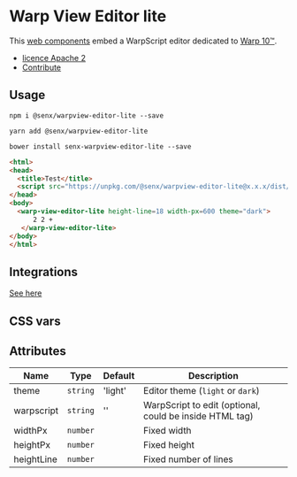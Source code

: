 # Warp View Editor lite

This [web components](https://fr.wikipedia.org/wiki/Composants_web) embed a WarpScript editor dedicated to [Warp 10™](https://www.warp10.io).

- [licence Apache 2](./LICENSE.md)
- [Contribute](./CONTRIBUTING.md)

## Usage

    npm i @senx/warpview-editor-lite --save
    
    yarn add @senx/warpview-editor-lite
    
    bower install senx-warpview-editor-lite --save


```html
<html>
<head>
  <title>Test</title>
  <script src="https://unpkg.com/@senx/warpview-editor-lite@x.x.x/dist/warpview-editor-lite.js"></script>
</head>
<body>
  <warp-view-editor-lite height-line=18 width-px=600 theme="dark">
      2 2 +
   </warp-view-editor-lite>
</body>
</html>
```

## Integrations

[See here](https://stenciljs.com/docs/framework-integration)


## CSS vars

## Attributes

| Name | Type | Default | Description |
|------|------|---------|-------------|
| theme | `string` | 'light' | Editor theme (`light` or `dark`) |
| warpscript | `string` | '' | WarpScript to edit (optional, could be inside HTML tag) |
| widthPx | `number` | | Fixed width |
| heightPx | `number` | | Fixed height |
| heightLine | `number` | | Fixed number of lines |


